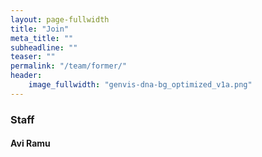 ```yaml
---
layout: page-fullwidth
title: "Join"
meta_title: ""
subheadline: ""
teaser: ""
permalink: "/team/former/"
header:
    image_fullwidth: "genvis-dna-bg_optimized_v1a.png"
---
```


### Staff

#### Avi Ramu
